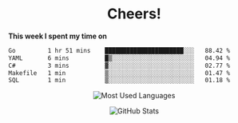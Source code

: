 <h1 align="center">Cheers!</h1>

**This week I spent my time on**
<!--START_SECTION:waka-->

```txt
Go         1 hr 51 mins    ██████████████████████░░░   88.42 %
YAML       6 mins          █▒░░░░░░░░░░░░░░░░░░░░░░░   04.94 %
C#         3 mins          ▓░░░░░░░░░░░░░░░░░░░░░░░░   02.77 %
Makefile   1 min           ▒░░░░░░░░░░░░░░░░░░░░░░░░   01.47 %
SQL        1 min           ▒░░░░░░░░░░░░░░░░░░░░░░░░   01.18 %
```

<!--END_SECTION:waka-->

<p align="center"><img src="https://github-readme-stats.vercel.app/api/top-langs/?username=thnkrn&layout=compact&hide=html&theme=tokyonight" alt="Most Used Languages" /></p>

<p align="center"><img src="https://github-readme-stats.vercel.app/api?username=thnkrn&show_icons=true&count_private=true&theme=tokyonight&show=reviews&hide_rank=false&rank_icon=github" alt="GitHub Stats" /></p>

<!-- <p align="center"><a href="https://wakatime.com"><img src="https://wakatime.com/share/@thnkrn/40092326-d1bd-471b-89da-9a7c63939402.png" /></p>
 -->

